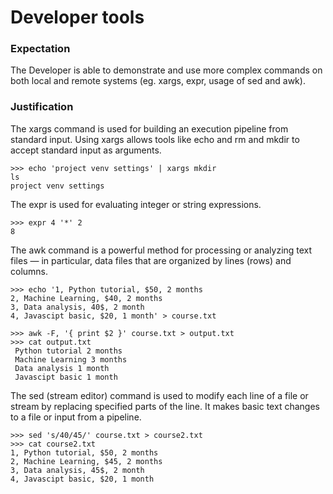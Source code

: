 # Developer tools

### Expectation
The Developer is able to demonstrate and use more complex commands on both local and remote systems (eg. xargs, expr, usage of sed and awk).

### Justification
The xargs command is used for building an execution pipeline from standard input. Using xargs allows tools like echo and rm and mkdir to accept standard input as arguments.

```
>>> echo 'project venv settings' | xargs mkdir
ls
project venv settings
```
The expr is used for evaluating integer or string expressions.

```
>>> expr 4 '*' 2 
8
```
The awk command is a powerful method for processing or analyzing text files — in particular, data files that are organized by lines (rows) and columns.

```
>>> echo '1, Python tutorial, $50, 2 months
2, Machine Learning, $40, 2 months
3, Data analysis, 40$, 2 month
4, Javascipt basic, $20, 1 month' > course.txt

>>> awk -F, '{ print $2 }' course.txt > output.txt
>>> cat output.txt
 Python tutorial 2 months
 Machine Learning 3 months
 Data analysis 1 month
 Javascipt basic 1 month
 ```

 The sed (stream editor) command is used to modify each line of a file or stream by replacing specified parts of the line. It makes basic text changes to a file or input from a pipeline.


 ```
 >>> sed 's/40/45/' course.txt > course2.txt
>>> cat course2.txt
1, Python tutorial, $50, 2 months
2, Machine Learning, $45, 2 months
3, Data analysis, 45$, 2 month
4, Javascipt basic, $20, 1 month
```
